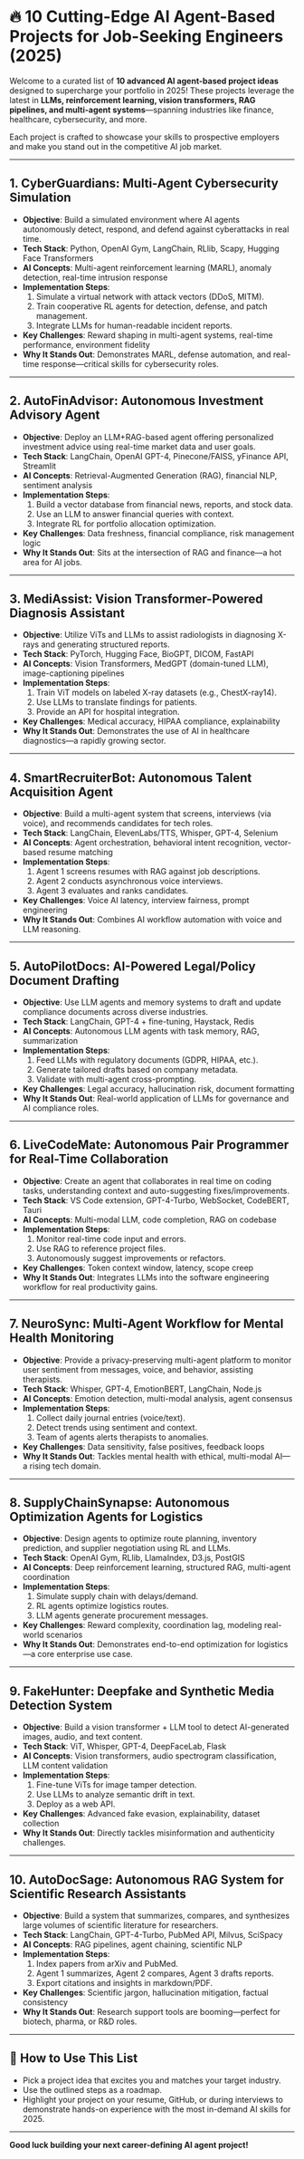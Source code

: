 # 🔥 10 Cutting-Edge AI Agent-Based Projects for Job-Seeking Engineers (2025)

Welcome to a curated list of **10 advanced AI agent-based project ideas** designed to supercharge your portfolio in 2025! These projects leverage the latest in **LLMs, reinforcement learning, vision transformers, RAG pipelines, and multi-agent systems**—spanning industries like finance, healthcare, cybersecurity, and more.

Each project is crafted to showcase your skills to prospective employers and make you stand out in the competitive AI job market.

---

## 1. CyberGuardians: Multi-Agent Cybersecurity Simulation

- **Objective**: Build a simulated environment where AI agents autonomously detect, respond, and defend against cyberattacks in real time.
- **Tech Stack**: Python, OpenAI Gym, LangChain, RLlib, Scapy, Hugging Face Transformers
- **AI Concepts**: Multi-agent reinforcement learning (MARL), anomaly detection, real-time intrusion response
- **Implementation Steps**:
  1. Simulate a virtual network with attack vectors (DDoS, MITM).
  2. Train cooperative RL agents for detection, defense, and patch management.
  3. Integrate LLMs for human-readable incident reports.
- **Key Challenges**: Reward shaping in multi-agent systems, real-time performance, environment fidelity
- **Why It Stands Out**: Demonstrates MARL, defense automation, and real-time response—critical skills for cybersecurity roles.

---

## 2. AutoFinAdvisor: Autonomous Investment Advisory Agent

- **Objective**: Deploy an LLM+RAG-based agent offering personalized investment advice using real-time market data and user goals.
- **Tech Stack**: LangChain, OpenAI GPT-4, Pinecone/FAISS, yFinance API, Streamlit
- **AI Concepts**: Retrieval-Augmented Generation (RAG), financial NLP, sentiment analysis
- **Implementation Steps**:
  1. Build a vector database from financial news, reports, and stock data.
  2. Use an LLM to answer financial queries with context.
  3. Integrate RL for portfolio allocation optimization.
- **Key Challenges**: Data freshness, financial compliance, risk management logic
- **Why It Stands Out**: Sits at the intersection of RAG and finance—a hot area for AI jobs.

---

## 3. MediAssist: Vision Transformer-Powered Diagnosis Assistant

- **Objective**: Utilize ViTs and LLMs to assist radiologists in diagnosing X-rays and generating structured reports.
- **Tech Stack**: PyTorch, Hugging Face, BioGPT, DICOM, FastAPI
- **AI Concepts**: Vision Transformers, MedGPT (domain-tuned LLM), image-captioning pipelines
- **Implementation Steps**:
  1. Train ViT models on labeled X-ray datasets (e.g., ChestX-ray14).
  2. Use LLMs to translate findings for patients.
  3. Provide an API for hospital integration.
- **Key Challenges**: Medical accuracy, HIPAA compliance, explainability
- **Why It Stands Out**: Demonstrates the use of AI in healthcare diagnostics—a rapidly growing sector.

---

## 4. SmartRecruiterBot: Autonomous Talent Acquisition Agent

- **Objective**: Build a multi-agent system that screens, interviews (via voice), and recommends candidates for tech roles.
- **Tech Stack**: LangChain, ElevenLabs/TTS, Whisper, GPT-4, Selenium
- **AI Concepts**: Agent orchestration, behavioral intent recognition, vector-based resume matching
- **Implementation Steps**:
  1. Agent 1 screens resumes with RAG against job descriptions.
  2. Agent 2 conducts asynchronous voice interviews.
  3. Agent 3 evaluates and ranks candidates.
- **Key Challenges**: Voice AI latency, interview fairness, prompt engineering
- **Why It Stands Out**: Combines AI workflow automation with voice and LLM reasoning.

---

## 5. AutoPilotDocs: AI-Powered Legal/Policy Document Drafting

- **Objective**: Use LLM agents and memory systems to draft and update compliance documents across diverse industries.
- **Tech Stack**: LangChain, GPT-4 + fine-tuning, Haystack, Redis
- **AI Concepts**: Autonomous LLM agents with task memory, RAG, summarization
- **Implementation Steps**:
  1. Feed LLMs with regulatory documents (GDPR, HIPAA, etc.).
  2. Generate tailored drafts based on company metadata.
  3. Validate with multi-agent cross-prompting.
- **Key Challenges**: Legal accuracy, hallucination risk, document formatting
- **Why It Stands Out**: Real-world application of LLMs for governance and AI compliance roles.

---

## 6. LiveCodeMate: Autonomous Pair Programmer for Real-Time Collaboration

- **Objective**: Create an agent that collaborates in real time on coding tasks, understanding context and auto-suggesting fixes/improvements.
- **Tech Stack**: VS Code extension, GPT-4-Turbo, WebSocket, CodeBERT, Tauri
- **AI Concepts**: Multi-modal LLM, code completion, RAG on codebase
- **Implementation Steps**:
  1. Monitor real-time code input and errors.
  2. Use RAG to reference project files.
  3. Autonomously suggest improvements or refactors.
- **Key Challenges**: Token context window, latency, scope creep
- **Why It Stands Out**: Integrates LLMs into the software engineering workflow for real productivity gains.

---

## 7. NeuroSync: Multi-Agent Workflow for Mental Health Monitoring

- **Objective**: Provide a privacy-preserving multi-agent platform to monitor user sentiment from messages, voice, and behavior, assisting therapists.
- **Tech Stack**: Whisper, GPT-4, EmotionBERT, LangChain, Node.js
- **AI Concepts**: Emotion detection, multi-modal analysis, agent consensus
- **Implementation Steps**:
  1. Collect daily journal entries (voice/text).
  2. Detect trends using sentiment and context.
  3. Team of agents alerts therapists to anomalies.
- **Key Challenges**: Data sensitivity, false positives, feedback loops
- **Why It Stands Out**: Tackles mental health with ethical, multi-modal AI—a rising tech domain.

---

## 8. SupplyChainSynapse: Autonomous Optimization Agents for Logistics

- **Objective**: Design agents to optimize route planning, inventory prediction, and supplier negotiation using RL and LLMs.
- **Tech Stack**: OpenAI Gym, RLlib, LlamaIndex, D3.js, PostGIS
- **AI Concepts**: Deep reinforcement learning, structured RAG, multi-agent coordination
- **Implementation Steps**:
  1. Simulate supply chain with delays/demand.
  2. RL agents optimize logistics routes.
  3. LLM agents generate procurement messages.
- **Key Challenges**: Reward complexity, coordination lag, modeling real-world scenarios
- **Why It Stands Out**: Demonstrates end-to-end optimization for logistics—a core enterprise use case.

---

## 9. FakeHunter: Deepfake and Synthetic Media Detection System

- **Objective**: Build a vision transformer + LLM tool to detect AI-generated images, audio, and text content.
- **Tech Stack**: ViT, Whisper, GPT-4, DeepFaceLab, Flask
- **AI Concepts**: Vision transformers, audio spectrogram classification, LLM content validation
- **Implementation Steps**:
  1. Fine-tune ViTs for image tamper detection.
  2. Use LLMs to analyze semantic drift in text.
  3. Deploy as a web API.
- **Key Challenges**: Advanced fake evasion, explainability, dataset collection
- **Why It Stands Out**: Directly tackles misinformation and authenticity challenges.

---

## 10. AutoDocSage: Autonomous RAG System for Scientific Research Assistants

- **Objective**: Build a system that summarizes, compares, and synthesizes large volumes of scientific literature for researchers.
- **Tech Stack**: LangChain, GPT-4-Turbo, PubMed API, Milvus, SciSpacy
- **AI Concepts**: RAG pipelines, agent chaining, scientific NLP
- **Implementation Steps**:
  1. Index papers from arXiv and PubMed.
  2. Agent 1 summarizes, Agent 2 compares, Agent 3 drafts reports.
  3. Export citations and insights in markdown/PDF.
- **Key Challenges**: Scientific jargon, hallucination mitigation, factual consistency
- **Why It Stands Out**: Research support tools are booming—perfect for biotech, pharma, or R&D roles.

---

## 🚀 How to Use This List

- Pick a project idea that excites you and matches your target industry.
- Use the outlined steps as a roadmap.
- Highlight your project on your resume, GitHub, or during interviews to demonstrate hands-on experience with the most in-demand AI skills for 2025.

---

**Good luck building your next career-defining AI agent project!**
